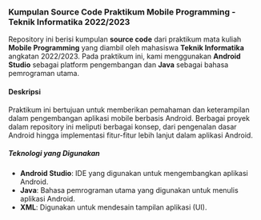 ### Kumpulan Source Code Praktikum Mobile Programming - Teknik Informatika 2022/2023

Repository ini berisi kumpulan **source code** dari praktikum mata kuliah **Mobile Programming** yang diambil oleh mahasiswa **Teknik Informatika** angkatan 2022/2023. Pada praktikum ini, kami menggunakan **Android Studio** sebagai platform pengembangan dan **Java** sebagai bahasa pemrograman utama.

#### Deskripsi

Praktikum ini bertujuan untuk memberikan pemahaman dan keterampilan dalam pengembangan aplikasi mobile berbasis Android. Berbagai proyek dalam repository ini meliputi berbagai konsep, dari pengenalan dasar Android hingga implementasi fitur-fitur lebih lanjut dalam aplikasi Android.

##### Teknologi yang Digunakan

- **Android Studio**: IDE yang digunakan untuk mengembangkan aplikasi Android.
- **Java**: Bahasa pemrograman utama yang digunakan untuk menulis aplikasi Android.
- **XML**: Digunakan untuk mendesain tampilan aplikasi (UI).
